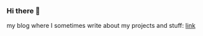 ### Hi there 👋

my blog where I sometimes write about my projects and stuff: [link](https://rowan-sl.github.io/)
